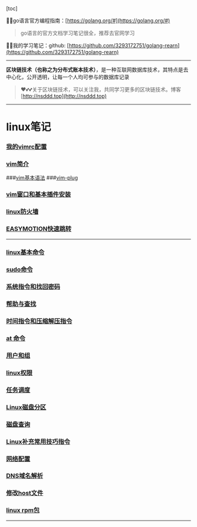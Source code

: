 [toc]

😶‍🌫️go语言官方编程指南：[https://golang.org/#](https://golang.org/#)  

>   go语言的官方文档学习笔记很全，推荐去官网学习

😶‍🌫️我的学习笔记：github: [https://github.com/3293172751/golang-rearn](https://github.com/3293172751/golang-rearn)

---

**区块链技术（也称之为分布式账本技术）**，是一种互联网数据库技术，其特点是去中心化，公开透明，让每一个人均可参与的数据库记录

>   ❤️💕💕关于区块链技术，可以关注我，共同学习更多的区块链技术。博客[http://nsddd.top](http://nsddd.top)

---



# linux笔记

### [我的vimrc配置](my_vim.md)
### [vim简介](1.md)
###[vim基本语法](2.md)
###[vim-plug](3.md)
### [vim窗口和基本插件安装](4.md)
### [linux防火墙](5.md)
### [EASYMOTION快速跳转](6.md)
***
### [linux基本命令](7.md)
### [sudo命令](8.md)
### [系统指令和找回密码](9.md)
### [帮助与查找](10.md)
### [时间指令和压缩解压指令](11.md)
### [at 命令 ](12.md)
### [用户和组](13.md)
### [linux权限](14.md)
### [任务调度](15.md)
### [Linux磁盘分区](16.md)
### [磁盘查询](17.md)
### [Linux补充常用技巧指令](18.md)
### [网络配置](19.md)
### [DNS域名解析](20.md)
### [修改host文件](21.md)
### [linux rpm包](22.md)
***
### [](23.md)
### [](24.md)
### [](25.md)
### [](26.md)
### [](27.md)
### [](28.md)
### [](29.md)
### [](30.md)
### [](31.md)
### [](32.md)
### [](33.md)
### [](34.md)
### [](35.md)
### [](36.md)

### [](37.md)

### [](38.md)

### [](39.md)

### [](40.md)

### [](41.md)

### [](42.md)

### [](43.md)

### [](44.md)

### [](45.md)

### [](46.md)

### [](47.md)

### [](48.md)

### [](49.md)

### [](50.md)
